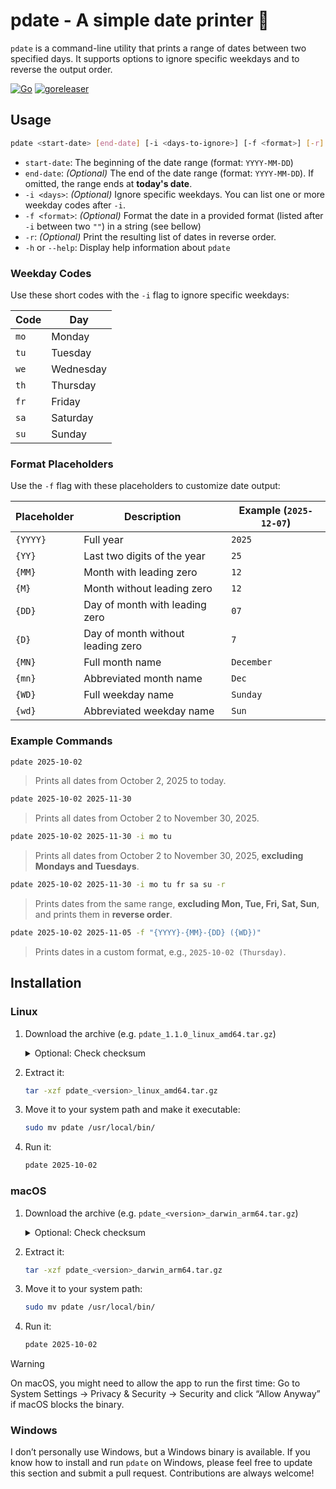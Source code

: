 # pdate - A simple date printer 📆

`pdate` is a command-line utility that prints a range of dates between two specified days. It supports options to ignore specific weekdays and to reverse the output order.

[![Go](https://github.com/joel-muller/pdate/actions/workflows/go.yml/badge.svg)](https://github.com/joel-muller/pdate/actions/workflows/go.yml) [![goreleaser](https://github.com/joel-muller/pdate/actions/workflows/release.yml/badge.svg)](https://github.com/joel-muller/pdate/actions/workflows/release.yml)

## Usage

```bash
pdate <start-date> [end-date] [-i <days-to-ignore>] [-f <format>] [-r]
```

* `start-date`: The beginning of the date range (format: `YYYY-MM-DD`)
* `end-date`: *(Optional)* The end of the date range (format: `YYYY-MM-DD`). If omitted, the range ends at **today's date**.
* `-i <days>`: *(Optional)* Ignore specific weekdays. You can list one or more weekday codes after `-i`. 
* `-f <format>`: *(Optional)* Format the date in a provided format (listed after `-i` between two `""`) in a string (see bellow)
* `-r`: *(Optional)* Print the resulting list of dates in reverse order.
* `-h` or `--help`: Display help information about `pdate`


### Weekday Codes

Use these short codes with the `-i` flag to ignore specific weekdays:

| Code | Day       |
|------|-----------|
| `mo` | Monday    |
| `tu` | Tuesday   |
| `we` | Wednesday |
| `th` | Thursday  |
| `fr` | Friday    |
| `sa` | Saturday  |
| `su` | Sunday    |

### Format Placeholders

Use the `-f` flag with these placeholders to customize date output:

| Placeholder | Description                       | Example (`2025-12-07`) |
|-------------|-----------------------------------|------------------------|
| `{YYYY}`    | Full year                         | `2025`                 |
| `{YY}`      | Last two digits of the year       | `25`                   |
| `{MM}`      | Month with leading zero           | `12`                   |
| `{M}`       | Month without leading zero        | `12`                   |
| `{DD}`      | Day of month with leading zero    | `07`                   |
| `{D}`       | Day of month without leading zero | `7`                    |
| `{MN}`      | Full month name                   | `December`             |
| `{mn}`      | Abbreviated month name            | `Dec`                  |
| `{WD}`      | Full weekday name                 | `Sunday`               |
| `{wd}`      | Abbreviated weekday name          | `Sun`                  |

### Example Commands

```bash
pdate 2025-10-02
```

> Prints all dates from October 2, 2025 to today.

```bash
pdate 2025-10-02 2025-11-30
```

> Prints all dates from October 2 to November 30, 2025.

```bash
pdate 2025-10-02 2025-11-30 -i mo tu
```

> Prints all dates from October 2 to November 30, 2025, **excluding Mondays and Tuesdays**.

```bash
pdate 2025-10-02 2025-11-30 -i mo tu fr sa su -r
```

> Prints dates from the same range, **excluding Mon, Tue, Fri, Sat, Sun**, and prints them in **reverse order**.

```bash
pdate 2025-10-02 2025-11-05 -f "{YYYY}-{MM}-{DD} ({WD})"
```

> Prints dates in a custom format, e.g., `2025-10-02 (Thursday)`.

## Installation

### Linux

1. Download the archive (e.g. `pdate_1.1.0_linux_amd64.tar.gz`)

   <details><summary>Optional: Check checksum</summary>

   ```bash
   sha256sum -c pdate_<version>_checksums.txt
   ```

   </details>

2. Extract it:

   ```bash
   tar -xzf pdate_<version>_linux_amd64.tar.gz
   ```

3. Move it to your system path and make it executable:

   ```bash
   sudo mv pdate /usr/local/bin/
   ```

4. Run it:

   ```bash
   pdate 2025-10-02
   ```

### macOS

1. Download the archive (e.g. `pdate_<version>_darwin_arm64.tar.gz`)

   <details><summary>Optional: Check checksum</summary>

   ```bash
   shasum -a 256 -c pdate_<version>_checksums.txt
   ```

   </details>

2. Extract it:

   ```bash
   tar -xzf pdate_<version>_darwin_arm64.tar.gz
   ```

3. Move it to your system path:

   ```bash
   sudo mv pdate /usr/local/bin/
   ```

4. Run it:

   ```bash
   pdate 2025-10-02
   ```

> [!WARNING]
> On macOS, you might need to allow the app to run the first time:
> Go to System Settings → Privacy & Security → Security and click “Allow Anyway” if macOS blocks the binary.

### Windows

I don’t personally use Windows, but a Windows binary is available. If you know how to install and run `pdate` on Windows, please feel free to update this section and submit a pull request. Contributions are always welcome!